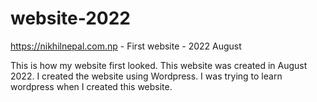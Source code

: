 # website-2022
https://nikhilnepal.com.np - First website - 2022 August

This is how my website first looked. This website was created in August 2022. 
I created the website using Wordpress. 
I was trying to learn wordpress when I created this website. 
